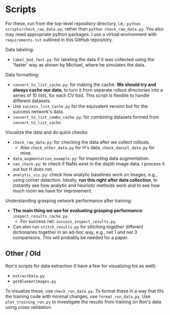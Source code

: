 # Scripts

For these, run from the top-level repository directory, i.e.: `python scripts/check_raw_data.py`,
rather than `python check_raw_data.py`.  You also may need appropriate python packages. I use a
virtual environment with `requirements.txt` outlined in this GitHub repository.

Data labeling:

- `label_bed_fast.py`: for labeling the data if it was collected using the 'faster' way as shown by
  Michael, where he simulates the data.

Data formatting:

- `convert_to_list_cache.py`: for making the cache. **We should try and always cache our data**, to
  turn it from separate rollout directories into a series of 10 lists, for each CV fold. This script
  is flexible to handle different datasets.
- Use `success_list_cache.py` for the equivalent version but for the success network's data.
- `convert_to_list_combo_cache.py`: for combining datasets formed from `convert_to_list_cache`.

Visualize the data and do quick checks:

- `check_raw_data.py`: for checking the data after we collect rollouts.
    - Also `check_other_data.py` for H's data, `check_daniel_data.py` for mine.
- `data_augmentation_example.py`: for inspecting data augmentation.
- `nan_check.py`: to check if NaNs exist in the depth image data. I process it out but H does not.
- `analytic_viz.py`: check how analytic baselines work on images, e.g., using corner detection.
  Ideally, **run this right after data collection**, to instantly see how analytic and heuristic
  methods work and to see how much room we have for improvement.

Understanding grasping network performance after training:

- **The main thing we use for evaluating grasping performance**: `inspect_results_cache.py`.
    - For success net: `success_inspect_results.py`.
- Can also run `stitch_results.py` for stitching together different dictionaries together in an
  ad-hoc way, e.g., net 1 and net 3 comparisons. This will probably be needed for a paper.

## Other / Old

Ron's scripts for data extraction (I have a few for visualizing his as well):

- `extractData.py`
- `getBlanketImages.py`

To visualize these, use `check_ron_data.py`. To format these in a way that fits the training code
with minimal changes, use `format_ron_data.py`. Use `plot_training_ron.py` to investigate the
results from training on Ron's data using cross validation.
